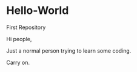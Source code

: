 # Hello-World
First Repository


Hi people,

Just a normal person trying to learn some coding.

Carry on.
